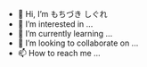 - 👋 Hi, I’m もちづき しぐれ
- 👀 I’m interested in ...
- 🌱 I’m currently learning ...
- 💞️ I’m looking to collaborate on ...
- 📫 How to reach me ...

<!---
AntarcticaShinn/AntarcticaShinn is a ✨ special ✨ repository because its `README.md` (this file) appears on your GitHub profile.
You can click the Preview link to take a look at your changes.
--->
